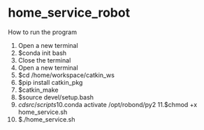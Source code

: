 # home_service_robot

How to run the program

1. Open a new terminal
2. $conda init bash
3. Close the terminal
4. Open a new terminal
5. $cd /home/workspace/catkin_ws
6. $pip install catkin_pkg
7. $catkin_make
8. $source devel/setup.bash
9. $cd src/scripts
10.$conda activate /opt/robond/py2
11.$chmod +x home_service.sh
12. $./home_service.sh
